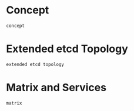 # Concept

    concept

# Extended etcd Topology

    extended etcd topology

# Matrix and Services

    matrix
